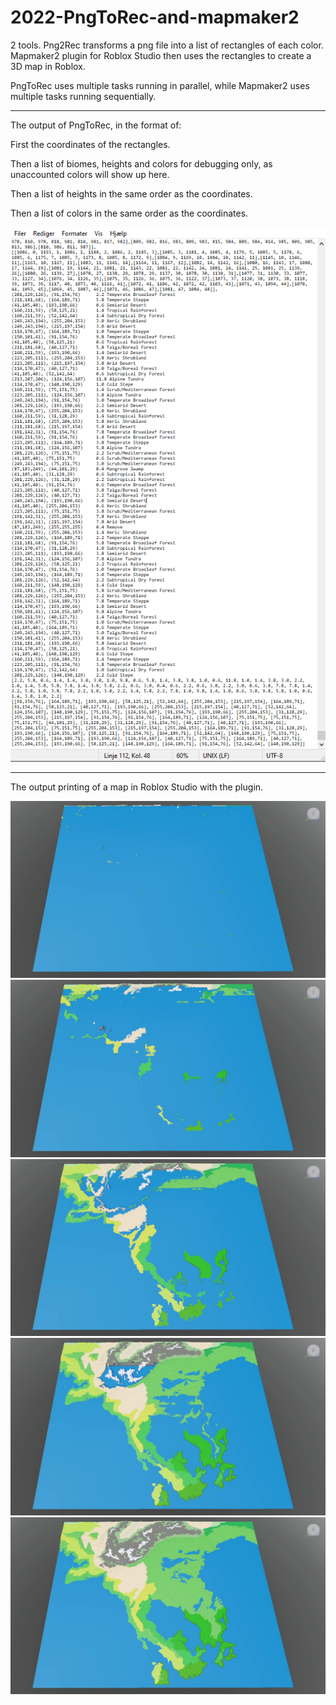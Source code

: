 # 2022-PngToRec-and-mapmaker2
2 tools. Png2Rec transforms a png file into a list of rectangles of each color. Mapmaker2 plugin for Roblox Studio then uses the rectangles to create a 3D map in Roblox.

PngToRec uses multiple tasks running in parallel, while Mapmaker2 uses multiple tasks running sequentially.

----------------------------

The output of PngToRec, in the format of:

First the coordinates of the rectangles. 

Then a list of biomes, heights and colors for debugging only, as unaccounted colors will show up here.

Then a list of heights in the same order as the coordinates.

Then a list of colors in the same order as the coordinates.

![](img/ExampleOutputofPngToRec.PNG)

----------------------------

The output printing of a map in Roblox Studio with the plugin. 

![](img/1.jpg)
![](img/2.jpg)
![](img/3.jpg)
![](img/4.jpg)
![](img/5.jpg)
